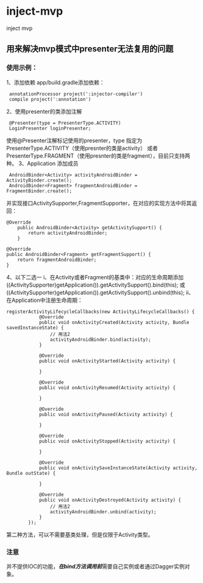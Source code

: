 # inject-mvp
inject mvp
## 用来解决mvp模式中presenter无法复用的问题
### 使用示例：
1、添加依赖
app/build.gradle添加依赖：
```
 annotationProcessor project(':injector-compiler')
 compile project(':annotation')
```
2、使用presenter的类添加注解
```
 @Presenter(type = PresenterType.ACTIVITY)
 LoginPresenter loginPresenter;
```
使用@Presenter注解标记使用的presenter，type 指定为PresenterType.ACTIVITY（使用presnter的类是activity） 或者 PresenterType.FRAGMENT（使用presnter的类是fragment），目前只支持两种。
3、Application 添加成员
```
 AndroidBinder<Activity> activityAndroidBinder = ActivityBinder.create();
 AndroidBinder<Fragment> fragmentAndroidBinder = FragmentBinder.create();  
```
并实现接口ActivitySupporter,FragmentSupporter，在对应的实现方法中将其返回：
```
@Override
    public AndroidBinder<Activity> getActivitySupport() {
        return activityAndroidBinder;
    }

@Override
public AndroidBinder<Fragment> getFragmentSupport() {
    return fragmentAndroidBinder;
}
```
4、以下二选一
i、在Activity或者Fragment的基类中：对应的生命周期添加
((ActivitySupporter)getApplication()).getActivitySupport().bind(this);
或
((ActivitySupporter)getApplication()).getActivitySupport().unbind(this);
ii、在Application中注册生命周期：
```
registerActivityLifecycleCallbacks(new ActivityLifecycleCallbacks() {
            @Override
            public void onActivityCreated(Activity activity, Bundle savedInstanceState) {
                // 用法2
                activityAndroidBinder.bind(activity);
            }

            @Override
            public void onActivityStarted(Activity activity) {

            }

            @Override
            public void onActivityResumed(Activity activity) {

            }

            @Override
            public void onActivityPaused(Activity activity) {

            }

            @Override
            public void onActivityStopped(Activity activity) {

            }

            @Override
            public void onActivitySaveInstanceState(Activity activity, Bundle outState) {

            }

            @Override
            public void onActivityDestroyed(Activity activity) {
                // 用法2
                activityAndroidBinder.unbind(activity);
            }
        });
```
第二种方法，可以不需要基类处理，但是仅限于Activity类型。
### 注意
并不提供IOC的功能，***在bind方法调用前***需要自己实例或者通过Dagger实例对象。
